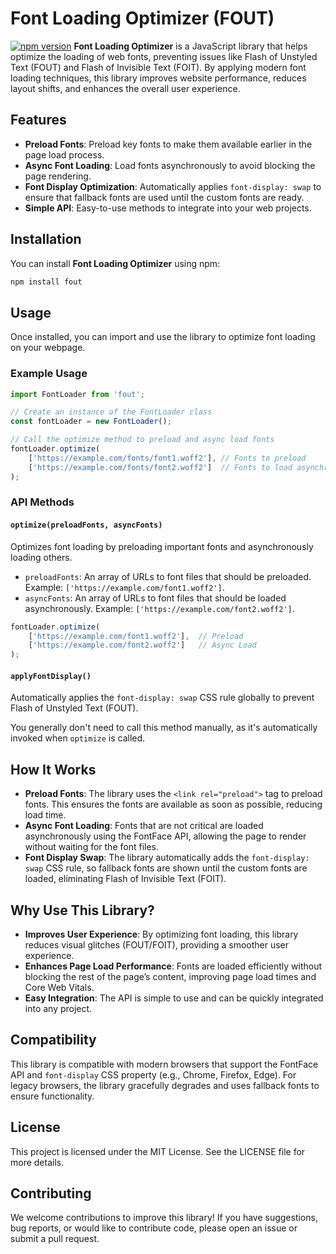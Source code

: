 # Font Loading Optimizer (FOUT)
[![npm version](https://badge.fury.io/js/web-vitals-x.svg)](https://www.npmjs.com/package/fout)
**Font Loading Optimizer** is a JavaScript library that helps optimize the loading of web fonts, preventing issues like Flash of Unstyled Text (FOUT) and Flash of Invisible Text (FOIT). By applying modern font loading techniques, this library improves website performance, reduces layout shifts, and enhances the overall user experience.

## Features

- **Preload Fonts**: Preload key fonts to make them available earlier in the page load process.
- **Async Font Loading**: Load fonts asynchronously to avoid blocking the page rendering.
- **Font Display Optimization**: Automatically applies `font-display: swap` to ensure that fallback fonts are used until the custom fonts are ready.
- **Simple API**: Easy-to-use methods to integrate into your web projects.

## Installation

You can install **Font Loading Optimizer** using npm:

```bash
npm install fout
```

## Usage

Once installed, you can import and use the library to optimize font loading on your webpage.

### Example Usage

```javascript
import FontLoader from 'fout';

// Create an instance of the FontLoader class
const fontLoader = new FontLoader();

// Call the optimize method to preload and async load fonts
fontLoader.optimize(
    ['https://example.com/fonts/font1.woff2'], // Fonts to preload
    ['https://example.com/fonts/font2.woff2']  // Fonts to load asynchronously
);
```

### API Methods

#### `optimize(preloadFonts, asyncFonts)`

Optimizes font loading by preloading important fonts and asynchronously loading others.

- `preloadFonts`: An array of URLs to font files that should be preloaded. Example: `['https://example.com/font1.woff2']`.
- `asyncFonts`: An array of URLs to font files that should be loaded asynchronously. Example: `['https://example.com/font2.woff2']`.

```javascript
fontLoader.optimize(
    ['https://example.com/font1.woff2'],  // Preload
    ['https://example.com/font2.woff2']   // Async Load
);
```

#### `applyFontDisplay()`

Automatically applies the `font-display: swap` CSS rule globally to prevent Flash of Unstyled Text (FOUT).

You generally don't need to call this method manually, as it's automatically invoked when `optimize` is called.

## How It Works

- **Preload Fonts**: The library uses the `<link rel="preload">` tag to preload fonts. This ensures the fonts are available as soon as possible, reducing load time.
- **Async Font Loading**: Fonts that are not critical are loaded asynchronously using the FontFace API, allowing the page to render without waiting for the font files.
- **Font Display Swap**: The library automatically adds the `font-display: swap` CSS rule, so fallback fonts are shown until the custom fonts are loaded, eliminating Flash of Invisible Text (FOIT).

## Why Use This Library?

- **Improves User Experience**: By optimizing font loading, this library reduces visual glitches (FOUT/FOIT), providing a smoother user experience.
- **Enhances Page Load Performance**: Fonts are loaded efficiently without blocking the rest of the page’s content, improving page load times and Core Web Vitals.
- **Easy Integration**: The API is simple to use and can be quickly integrated into any project.

## Compatibility

This library is compatible with modern browsers that support the FontFace API and `font-display` CSS property (e.g., Chrome, Firefox, Edge). For legacy browsers, the library gracefully degrades and uses fallback fonts to ensure functionality.

## License

This project is licensed under the MIT License. See the LICENSE file for more details.

## Contributing

We welcome contributions to improve this library! If you have suggestions, bug reports, or would like to contribute code, please open an issue or submit a pull request.

